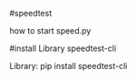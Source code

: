 #speedtest

how  to start speed.py

#install Library speedtest-cli

Library: pip install speedtest-cli
